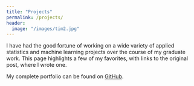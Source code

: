 ```yaml
---
title: "Projects"
permalink: /projects/
header:
  image: "/images/tim2.jpg"
---
```


I have had the good fortune of working on a wide variety of applied statistics and machine learning projects over the course of my graduate work. This page highlights a few of my favorites, with links to the original post, where I wrote one.

My complete portfolio can be found on [GitHub](https://github.com/clboetticher/). 

